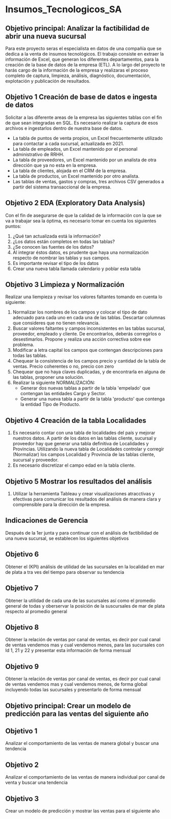 # Insumos_Tecnologicos_SA
## Objetivo principal: Analizar la factibilidad de abrir una nueva sucursal

Para este proyecto seras el especialista en datos de una compañía que se dedica a la venta de insumos tecnológicos. 
El trabajo consiste en extraer la información de Excel, que generan los diferentes departamentos, para la creación de la base de datos de la empresa (ETL). A lo largo del proyecto te harás cargo de la información de la empresa y realizaras el proceso completo de captura, limpieza, análisis, diagnóstico, documentación, explotación y publicación de resultados.  


## Objetivo 1 Creación de base de datos e ingesta de datos
Solicitar a las diferente areas de la empresa las siguientes tablas con el fin de que sean integradas en SQL. Es necesario realizar la captura de esos archivos e ingestarlos dentro de nuestra base de datos.

* La tabla de puntos de venta propios, un Excel frecuentemente utilizado para contactar a cada sucursal, actualizada en 2021.
* La tabla de empleados, un Excel mantenido por el personal administrativo de RRHH.
* La tabla de proveedores, un Excel mantenido por un analista de otra dirección que ya no esta en la empresa. 
* La tabla de clientes, alojada en el CRM de la empresa.
* La tabla de productos, un Excel mantenido por otro analista.
* Las tablas de ventas, gastos y compras, tres archivos CSV generados a partir del sistema transaccional de la empresa.


## Objetivo 2 EDA (Exploratory Data Analysis)
Con el fín de asegurarse de que la calidad de la información con la que se va a trabajar sea la óptima, es necesario tomar en cuenta los siguientes puntos:

1) ¿Qué tan actualizada está la información? 
2) ¿Los datos están completos en todas las tablas?
3) ¿Se conocen las fuentes de los datos?
4) Al integrar éstos datos, es prudente que haya una normalización respecto de nombrar las tablas y sus campos.
5) Es importante revisar el tipo de los datos 
6) Crear una nueva tabla llamada calendario y poblar esta tabla


## Objetivo 3 Limpieza y Normalización
Realizar una liempieza y revisar los valores faltantes tomando en cuenta lo siguiente:

1) Normalizar los nombres de los campos y colocar el tipo de dato adecuado para cada uno en cada una de las tablas. Descartar columnas que consideres que no tienen relevancia.
2) Buscar valores faltantes y campos inconsistentes en las tablas sucursal, proveedor, empleado y cliente. De encontrarlos, deberás corregirlos o desestimarlos. Propone y realiza una acción correctiva sobre ese problema.
3) Modificar a letra capital los campos que contengan descripciones para todas las tablas.
4) Chequear la consistencia de los campos precio y cantidad de la tabla de ventas. Precio coherentes o no, precio con zero
5) Chequear que no haya claves duplicadas, y de encontrarla en alguna de las tablas, proponer una solución.
6) Realizar la siguiente NORMALIZACIÓN:
    - Generar dos nuevas tablas a partir de la tabla 'empelado' que contengan las entidades Cargo y Sector.
    - Generar una nueva tabla a partir de la tabla 'producto' que contenga la entidad Tipo de Producto.


## Objetivo 4 Creación de la tabla Localidades

1) Es necesario contar con una tabla de localidades del país y mejorar nuestros datos. 
A partir de los datos en las tablas cliente, sucursal y proveedor hay que generar una tabla definitiva de Localidades y Provincias.
Utilizando la nueva tabla de Localidades controlar y corregir (Normalizar) los campos Localidad y Provincia de las tablas cliente, sucursal y proveedor.
2) Es necesario discretizar el campo edad en la tabla cliente.


## Objetivo 5 Mostrar los resultados del análisis

1) Utilizar la herramienta Tableau y crear visualizaciones atracctivas y efectivas para comunicar los resultados del análisis de manera clara y comprensible para la dirección de la empresa.


## Indicaciones de Gerencia
Después de la 1er junta y para continuar con el análisis de factibilidad de una nueva sucursal, se establecen los siguientes objetivos

## Objetivo 6
Obtener el (KPI) análisis de utilidad de las sucursales en la localidad en mar de plata a tra ves del tiempo para observar su tendencia

## Objetivo 7
Obtener la utilidad de cada una de las sucursales así como el promedio general de todas y oberservar la posición de la suscursales de mar de plata respecto al promedio general

## Objetivo 8
Obtener la relación de ventas por canal de ventas, es decir por cual canal de ventas vendemos mas y cual vendemos menos, para las sucursales con Id 1, 21 y 22 y presentar esta información de forma mensual

## Objetivo 9
Obtener la relación de ventas por canal de ventas, es decir por cual canal de ventas vendemos mas y cual vendemos menos, de forma global incluyendo todas las sucursales y presentarlo de forma mensual


## Objetivo principal: Crear un modelo de predicción para las ventas del siguiente año

## Objetivo 1
Analizar el comportamiento de las ventas de manera global y buscar una tendencia

## Objetivo 2
Analizar el comportamiento de las ventas de manera individual por canal de venta y buscar una tendencia

## Objetivo 3 
Crear un modelo de predicción y mostrar las ventas para el siguiente año